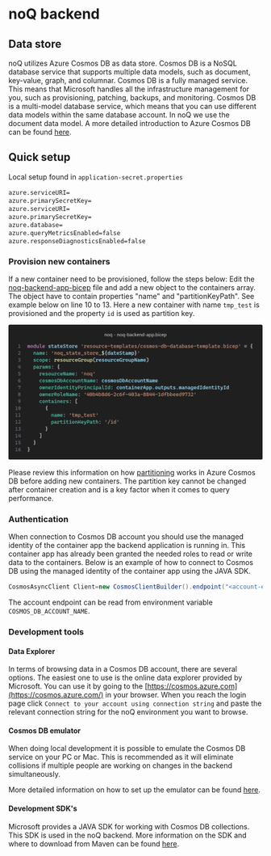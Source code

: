 # noQ backend

## Data store

noQ utilizes Azure Cosmos DB as data store. Cosmos DB is a NoSQL database service that supports multiple data models,
such as document, key-value, graph, and columnar. Cosmos DB is a fully managed service. This means that Microsoft
handles all the infrastructure management for you, such as provisioning, patching, backups, and monitoring. Cosmos DB is
a multi-model database service, which means that you can use different data models within the same database account. In
noQ we use the document data model. A more detailed introduction to Azure Cosmos DB can be
found [here](https://docs.microsoft.com/en-us/azure/cosmos-db/introduction).

## Quick setup

Local setup found in `application-secret.properties`

```
azure.serviceURI=
azure.primarySecretKey=
azure.serviceURI=
azure.primarySecretKey=
azure.database=
azure.queryMetricsEnabled=false
azure.responseDiagnosticsEnabled=false
```

### Provision new containers

If a new container need to be provisioned, follow the steps below:
Edit the [noq-backend-app-bicep](../infrastructure/noq-backend-app.bicep) file and add a new object to the containers
array. The object have to contain properties "name" and "partitionKeyPath". See example below on line 10 to 13. Here a
new container with name `tmp_test` is provisioned and the property `id` is used as partition key.

![Bicep snippet showing where to provision new containers in Azure Cosmos DB resource](../resources/backend-state-store-container-provision-example.png)

Please review this information on
how [partitioning](https://learn.microsoft.com/en-us/azure/cosmos-db/partitioning-overview) works in Azure Cosmos DB
before adding new containers. The partition key cannot be changed after container creation and is a key factor when it
comes to query performance.

### Authentication

When connection to Cosmos DB account you should use the managed identity of the container app the backend application is
running in. This container app has already been granted the needed roles to read or write data to the containers. Below
is an example of how to connect to Cosmos DB using the managed identity of the container app using the JAVA SDK.

```java
CosmosAsyncClient Client=new CosmosClientBuilder().endpoint("<account-endpoint>").credential(new ManagedIdentityCredential()).build();
```

The account endpoint can be read from environment variable `COSMOS_DB_ACCOUNT_NAME`.

### Development tools

#### Data Explorer

In terms of browsing data in a Cosmos DB account, there are several options. The easiest one to use is the online data
explorer provided by Microsoft. You can use it by going to the [https://cosmos.azure.com](https://cosmos.azure.com/) in
your browser. When you reach the login page click `Connect to your account using connection string` and paste the
relevant connection string for the noQ environment you want to browse.

#### Cosmos DB emulator

When doing local development it is possible to emulate the Cosmos DB service on your PC or Mac. This is recommended as
it will eliminate collisions if multiple people are working on changes in the backend simultaneously.

More detailed information on how to set up the emulator can be
found [here](https://docs.microsoft.com/en-us/azure/cosmos-db/local-emulator?tabs=ssl-netstd21).

#### Development SDK's

Microsoft provides a JAVA SDK for working with Cosmos DB collections. This SDK is used in the noQ backend. More
information on the SDK and where to download from Maven can be
found [here](https://docs.microsoft.com/en-us/azure/cosmos-db/sql-api-sdk-java-v4).
